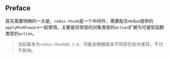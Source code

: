 ## Preface
首先需要明确的一点是，`redux-thunk`是一个中间件，需要配合redux提供的`applyMiddleware`一起使用，主要是将常规的对象类型的`action`扩展为可接受函数类型的`action`。
`
> 当前版本为`redux-thunk@2.3.0`，可能会根据版本不同存在些许差异，不过不影响。
